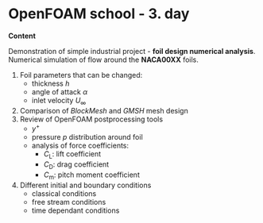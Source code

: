 # OpenFOAM school - 3. day

**Content**

Demonstration of simple industrial project - **foil design numerical analysis**. Numerical simulation of flow
around the **NACA00XX** foils.

1. Foil parameters that can be changed:
   - thickness $h$
   - angle of attack $\alpha$
   - inlet velocity $U_\infty$
2. Comparison of *BlockMesh* and *GMSH* mesh design
3. Review of OpenFOAM postprocessing tools
   - $y^+$
   - pressure $p$ distribution around foil
   - analysis of force coefficients:
     - $C_\text{L}$: lift coefficient
     - $C_\text{D}$: drag coefficient
     - $C_\text{m}$: pitch moment coefficient
4. Different initial and boundary conditions
   - classical conditions
   - free stream conditions
   - time dependant conditions
